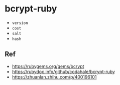 # bcrypt-ruby

* `version`
* `cost`
* `salt`
* `hash`

## Ref

* <https://rubygems.org/gems/bcrypt>
* <https://rubydoc.info/github/codahale/bcrypt-ruby>
* <https://zhuanlan.zhihu.com/p/400196101>